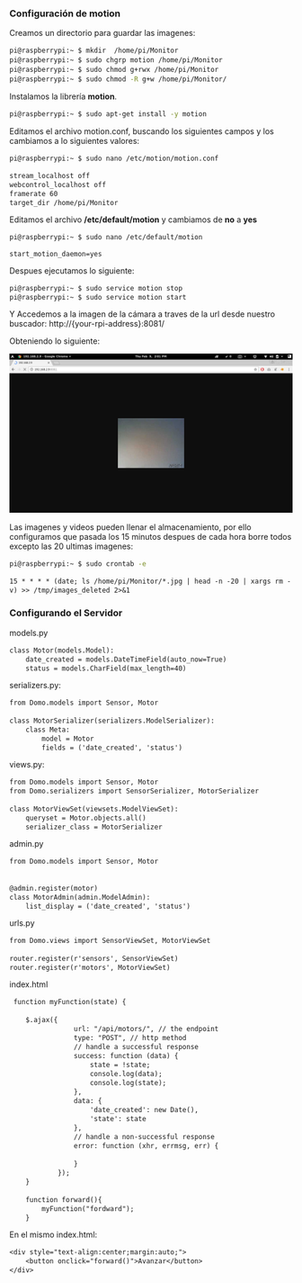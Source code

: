 ### Configuración de motion

Creamos un directorio para guardar las imagenes:

```bash
pi@raspberrypi:~ $ mkdir  /home/pi/Monitor
pi@raspberrypi:~ $ sudo chgrp motion /home/pi/Monitor
pi@raspberrypi:~ $ sudo chmod g+rwx /home/pi/Monitor
pi@raspberrypi:~ $ sudo chmod -R g+w /home/pi/Monitor/
```
Instalamos la librería **motion**.

```bash
pi@raspberrypi:~ $ sudo apt-get install -y motion
```
Editamos el archivo motion.conf, buscando los siguientes campos y los cambiamos a lo siguientes valores:

```bash
pi@raspberrypi:~ $ sudo nano /etc/motion/motion.conf
```
	stream_localhost off
	webcontrol_localhost off
	framerate 60
	target_dir /home/pi/Monitor
	
	
Editamos el archivo **/etc/default/motion** y cambiamos de **no** a **yes**

```bash
pi@raspberrypi:~ $ sudo nano /etc/default/motion
```
	start_motion_daemon=yes

Despues ejecutamos lo siguiente:

	pi@raspberrypi:~ $ sudo service motion stop
	pi@raspberrypi:~ $ sudo service motion start
	
Y Accedemos a la imagen de la cámara a traves de la url desde nuestro buscador: http://{your-rpi-address}:8081/ 

Obteniendo lo siguiente:

![](imagenes/Screenshot.png) 


Las imagenes y videos pueden llenar el almacenamiento, por ello configuramos que pasada los 15 minutos despues de cada hora borre todos excepto las 20 ultimas imagenes:

```bash
pi@raspberrypi:~ $ sudo crontab -e
```


	15 * * * * (date; ls /home/pi/Monitor/*.jpg | head -n -20 | xargs rm -v) >> /tmp/images_deleted 2>&1


### Configurando el Servidor

models.py

	class Motor(models.Model):
		date_created = models.DateTimeField(auto_now=True)
		status = models.CharField(max_length=40)
	
serializers.py:


	from Domo.models import Sensor, Motor
	
	class MotorSerializer(serializers.ModelSerializer):
	    class Meta:
	        model = Motor
	        fields = ('date_created', 'status')
	
views.py:


	from Domo.models import Sensor, Motor
	from Domo.serializers import SensorSerializer, MotorSerializer
	
	class MotorViewSet(viewsets.ModelViewSet):
	    queryset = Motor.objects.all()
	    serializer_class = MotorSerializer
	
admin.py

	from Domo.models import Sensor, Motor
	
	
	@admin.register(motor)
	class MotorAdmin(admin.ModelAdmin):
	    list_display = ('date_created', 'status')
	

urls.py 

	from Domo.views import SensorViewSet, MotorViewSet
	
	router.register(r'sensors', SensorViewSet)
	router.register(r'motors', MotorViewSet)
	
	
	
index.html

	
	
	 function myFunction(state) {
	
	    $.ajax({
	                url: "/api/motors/", // the endpoint
	                type: "POST", // http method
	                // handle a successful response
	                success: function (data) {
	                    state = !state;
	                    console.log(data);
	                    console.log(state);
	                },
	                data: {
	                    'date_created': new Date(),
	                    'state': state
	                },
	                // handle a non-successful response
	                error: function (xhr, errmsg, err) {
	
	                }
	            });
	    }
	    
	    function forward(){
	    	myFunction("fordward");
	    }
	    
En el mismo index.html:

	<div style="text-align:center;margin:auto;">
	    <button onclick="forward()">Avanzar</button>
	</div>